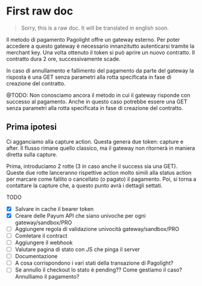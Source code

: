 # First raw doc

> Sorry, this is a raw doc. It will be translated in english soon.

Il metodo di pagamento Pagolight offre un gateway esterno. Per poter accedere a questo gateway è necessario innanzitutto autenticarsi
tramite la merchant key. Una volta ottenuto il token si può aprire un nuovo contratto. Il contratto dura 2 ore, successivamente scade.

In caso di annullamento e fallimento del pagamento da parte del gateway la risposta è una GET senza parametri alla rotta specificata in
fase di creazione del contratto.

@TODO: Non conosciamo ancora il metodo in cui il gateway risponde con successo al pagamento. Anche in questo caso
potrebbe essere una GET senza parametri alla rotta specificata in fase di creazione del contratto.

## Prima ipotesi

Ci agganciamo alla capture action. Questa genera due token: capture e after.
Il flusso rimane quello classico, ma il gateway non ritornerà in maniera diretta sulla capture.

Prima, introduciamo 2 rotte (3 in caso anche il success sia una GET). 
Queste due rotte lanceranno rispettive action molto simili alla status action per marcare come fallito o cancellato (o pagato) il pagamento.
Poi, si torna a contattare la capture che, a questo punto avrà i dettagli settati. 





TODO
- [x] Salvare in cache il bearer token
- [x] Creare delle Payum API che siano univoche per ogni gateway/sandbox/PRO
- [ ] Aggiungere regola di validazione univocità gateway/sandbox/PRO
- [ ] Comletare il contract
- [ ] Aggiungere il webhook
- [ ] Valutare pagina di stato con JS che pinga il server
- [ ] Documentazione
- [ ] A cosa corrispondono i vari stati della transazione di Pagolight?
- [ ] Se annullo il checkout lo stato è pending?? Come gestiamo il caso? Annulliamo il pagamento?

